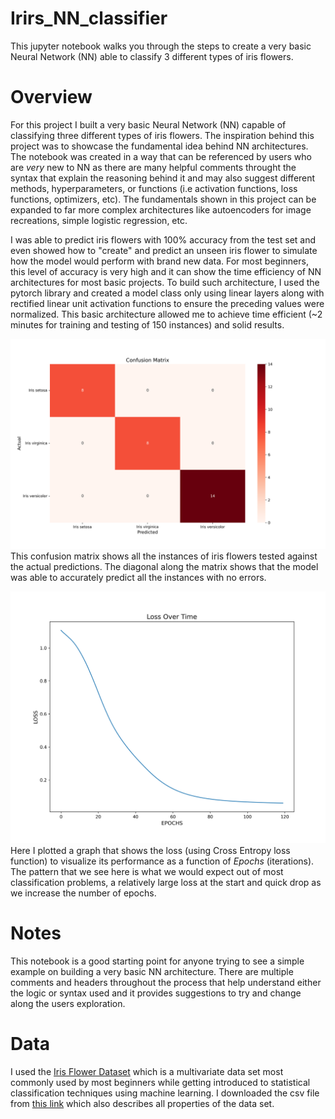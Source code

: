 # Irirs_NN_classifier
This jupyter notebook walks you through the steps to create a very basic Neural Network (NN) able to classify 3 different types of iris flowers.

# Overview
For this project I built a very basic Neural Network (NN) capable of classifying three different types of iris flowers. The inspiration behind this project was to showcase the fundamental idea behind NN architectures. The notebook was created in a way that can be referenced by users who are *very* new to NN as there are many helpful comments throught the syntax that explain the reasoning behind it and may also suggest different methods, hyperparameters, or functions (i.e activation functions, loss functions, optimizers, etc). The fundamentals shown in this project can be expanded to far more complex architectures like autoencoders for image recreations, simple logistic regression, etc.

I was able to predict iris flowers with 100% accuracy from the test set and even showed how to "create" and predict an unseen iris flower to simulate how the model would perform with brand new data. For most beginners, this level of accuracy is very high and it can show the time efficiency of NN architectures for most basic projects. To build such architecture, I used the pytorch library and created a model class only using linear layers along with rectified linear unit activation functions to ensure the preceding values were normalized. This basic architecture allowed me to achieve time efficient (~2 minutes for training and testing of 150 instances) and solid results.

![alt text](Iris_confusion_matrix.png)
This confusion matrix shows all the instances of iris flowers tested against the actual predictions. The diagonal along the matrix shows that the model was able to accurately predict all the instances with no errors.

![alt text](Iris_loss_over_time.png)
Here I plotted a graph that shows the loss (using Cross Entropy loss function) to visualize its performance as a function of *Epochs* (iterations). The pattern that we see here is what we would expect out of most classification problems, a relatively large loss at the start and quick drop as we increase the number of epochs.

# Notes
This notebook is a good starting point for anyone trying to see a simple example on building a very basic NN architecture. There are multiple comments and headers throughout the process that help understand either the logic or syntax used and it provides suggestions to try and change along the users exploration.

# Data
I used the [Iris Flower Dataset](https://en.wikipedia.org/wiki/Iris_flower_data_set) which is a multivariate data set most commonly used by most beginners while getting introduced to statistical classification techniques using machine learning. I downloaded the csv file from [this link](https://archive.ics.uci.edu/ml/datasets/iris) which also describes all properties of the data set.
